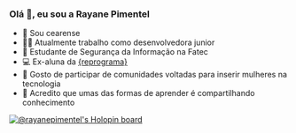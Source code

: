 ### Olá 👋, eu sou a Rayane Pimentel

- :cactus: Sou cearense
- :woman_technologist: Atualmente trabalho como desenvolvedora junior
- :space_invader: Estudante de Segurança da Informação na Fatec
- :computer: Ex-aluna da [{reprograma}](https://reprograma.com.br/)
- 👯 Gosto de participar de comunidades voltadas para inserir mulheres na tecnologia
- :speech_balloon: Acredito que umas das formas de aprender é compartilhando conhecimento



[![@rayanepimentel's Holopin board](https://holopin.me/rayanepimentel)](https://holopin.io/@rayanepimentel)
